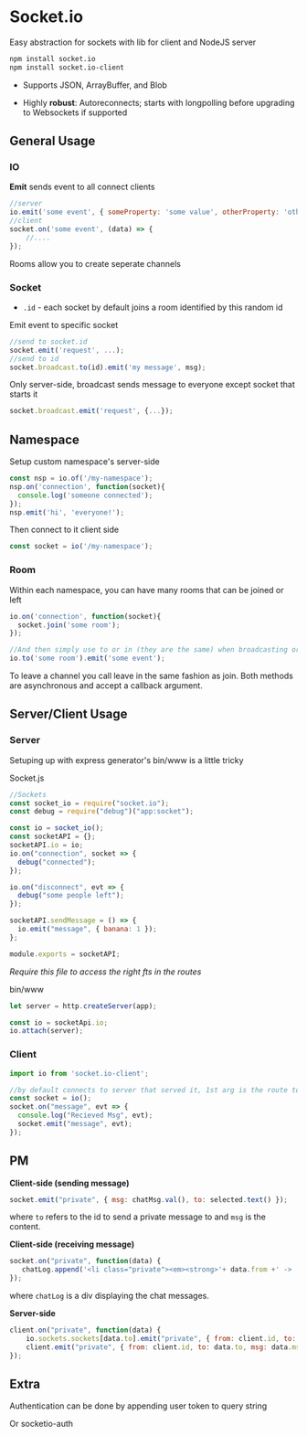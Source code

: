 # Socket.io

Easy abstraction for sockets with lib for client and NodeJS server

```bash
npm install socket.io
npm install socket.io-client
```

- Supports JSON, ArrayBuffer, and Blob

- Highly **robust**: Autoreconnects; starts with longpolling before upgrading to Websockets if supported

## General Usage

### IO

**Emit** sends event to all connect clients

```javascript
//server
io.emit('some event', { someProperty: 'some value', otherProperty: 'other value' });
//client
socket.on('some event', (data) => { 
	//....
});
```

Rooms allow you to create seperate channels

### Socket 

- `.id` - each socket by default joins a room identified by this random id

Emit event to specific socket

```js
//send to socket.id
socket.emit('request', ...); 
//send to id
socket.broadcast.to(id).emit('my message', msg);
```

Only server-side, broadcast sends message to everyone except socket that starts it

```js
socket.broadcast.emit('request', {...});
```

## Namespace

Setup custom namespace's server-side

```js
const nsp = io.of('/my-namespace');
nsp.on('connection', function(socket){
  console.log('someone connected');
});
nsp.emit('hi', 'everyone!');
```

Then connect to it client side 

```js
const socket = io('/my-namespace');
```

### Room

Within each namespace, you can have many rooms that can be joined or left

```js
io.on('connection', function(socket){
  socket.join('some room');
});

//And then simply use to or in (they are the same) when broadcasting or emitting:
io.to('some room').emit('some event');
```

To leave a channel you call leave in the same fashion as join. Both methods are asynchronous and accept a callback argument.

## Server/Client Usage

### Server

Setuping up with express generator's bin/www is a little tricky

Socket.js

```js
//Sockets
const socket_io = require("socket.io");
const debug = require("debug")("app:socket");

const io = socket_io();
const socketAPI = {};
socketAPI.io = io;
io.on("connection", socket => {
  debug("connected");
});

io.on("disconnect", evt => {
  debug("some people left");
});

socketAPI.sendMessage = () => {
  io.emit("message", { banana: 1 });
};

module.exports = socketAPI;
```

*Require this file to access the right fts in the routes*

bin/www

```javascript
let server = http.createServer(app);

const io = socketApi.io;
io.attach(server);
```

### Client

```javascript
import io from 'socket.io-client';

//by default connects to server that served it, 1st arg is the route to connect on
const socket = io(); 
socket.on("message", evt => {
  console.log("Recieved Msg", evt);
  socket.emit("message", evt);
});
```

## PM

**Client-side (sending message)**

```js
socket.emit("private", { msg: chatMsg.val(), to: selected.text() });
```

where `to` refers to the id to send a private message to and `msg` is the content.

**Client-side (receiving message)**

```js
socket.on("private", function(data) {   
   chatLog.append('<li class="private"><em><strong>'+ data.from +' -> '+ data.to +'</strong>: '+ data.msg +'</em></li>');
});
```

where `chatLog` is a div displaying the chat messages.

**Server-side**

```js
client.on("private", function(data) {       
    io.sockets.sockets[data.to].emit("private", { from: client.id, to: data.to, msg: data.msg });
    client.emit("private", { from: client.id, to: data.to, msg: data.msg });
});
```

## Extra

Authentication can be done by appending user token to query string 

Or socketio-auth